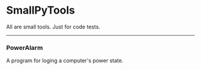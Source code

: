 SmallPyTools
============

All are small tools. Just for code tests.

---

### PowerAlarm

A program for loging a computer's power state.
